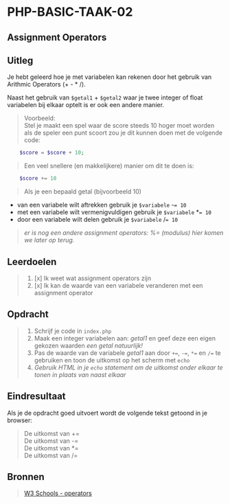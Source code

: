 # PHP-BASIC-TAAK-02

## Assignment Operators

## Uitleg

Je hebt geleerd hoe je met variabelen kan rekenen door het gebruik van Arithmic Operators (+ - \* /).

Naast het gebruik van `$getal1` + `$getal2` waar je twee integer of float variabelen bij elkaar optelt is er ook een andere manier.

> Voorbeeld:  
> Stel je maakt een spel waar de score steeds 10 hoger moet worden als de speler een punt scoort zou je dit kunnen doen met de volgende code:

```php
    $score = $score + 10;
```

> Een veel snellere (en makkelijkere) manier om dit te doen is:

```php
    $score += 10
```

> Als je een bepaald getal (bijvoorbeeld 10)

- van een variabele wilt aftrekken gebruik je `$variabele` -`= 10`
- met een variabele wilt vermenigvuldigen gebruik je `$variabele` \*`= 10`
- door een variabele wilt delen gebruik je `$variabele` /`= 10`

> _er is nog een andere assignment operators: %= (modulus) hier komen we later op terug._

>

## Leerdoelen

> 1.  [x] Ik weet wat assignment operators zijn
> 2.  [x] Ik kan de waarde van een variabele veranderen met een assignment operator

## Opdracht

> 1.  Schrijf je code in `index.php`
> 2.  Maak een integer variabelen aan: _getal1_ en geef deze een eigen gekozen waarden _een getal natuurlijk!_
> 3.  Pas de waarde van de variabele _getal1_ aan door `+=`, `-=`, `*=` en `/=` te gebruiken en toon de uitkomst op het scherm met `echo`
> 4.  _Gebruik HTML in je `echo` statement om de uitkomst onder elkaar te tonen in plaats van naast elkaar_

## Eindresultaat

Als je de opdracht goed uitvoert wordt de volgende tekst getoond in je browser:

> De uitkomst van +=  
> De uitkomst van -=  
> De uitkomst van \*=  
> De uitkomst van /=

## Bronnen

> [W3 Schools - operators](https://www.w3schools.com/php/php_operators.asp)

